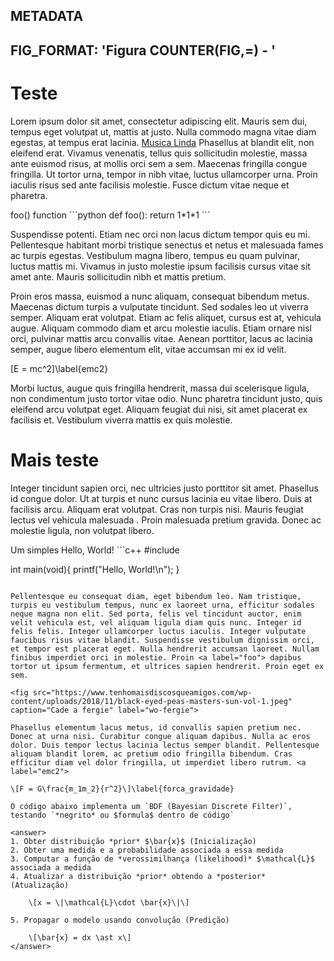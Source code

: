 METADATA
---
FIG_FORMAT: 'Figura COUNTER(FIG,=) - '
---


# Teste

Lorem ipsum dolor sit amet, consectetur adipiscing elit. Mauris sem dui, tempus eget volutpat ut, mattis at justo. Nulla commodo magna vitae diam egestas, at tempus erat lacinia. [Musica Linda](https://youtu.be/v8oqbWrP1QY?si=94yircqlbhimOUWY) Phasellus at blandit elit, non eleifend erat. Vivamus venenatis, tellus quis sollicitudin molestie, massa ante euismod risus,  <a label="helloworld"> at mollis orci sem a sem. Maecenas fringilla congue fringilla. Ut tortor urna, tempor in nibh vitae, luctus ullamcorper urna. <a label="w-fergie"> Proin iaculis risus sed ante facilisis molestie. Fusce dictum vitae neque et pharetra.

<caption label="foo">
foo() function
</caption>
```python
def foo():
    return 1*1*1
```

Suspendisse potenti. Etiam nec orci non lacus dictum tempor quis eu mi. Pellentesque habitant morbi tristique senectus et netus et malesuada fames ac turpis egestas. Vestibulum magna libero, tempus eu quam pulvinar, luctus mattis mi. Vivamus in justo molestie ipsum facilisis cursus vitae sit amet ante. Mauris sollicitudin nibh et mattis pretium.

<fig src="https://cdn.britannica.com/82/149182-050-574AF9C2/Black-Eyed-Peas-Fergie-Taboo-ap.jpg" caption="Os caras" label="w-fergie">

Proin eros massa, euismod a nunc aliquam, <a label="forca_gravidade"> consequat bibendum metus. Maecenas dictum turpis a vulputate tincidunt. Sed sodales leo ut viverra semper. Aliquam erat volutpat. Etiam ac felis aliquet, cursus est at, vehicula augue. Aliquam commodo diam et arcu molestie iaculis. Etiam ornare nisl orci, pulvinar mattis arcu convallis vitae. Aenean porttitor, lacus ac lacinia semper, augue libero elementum elit, vitae accumsan mi ex id velit. 

\[E = mc^2\]\label{emc2}

Morbi luctus, augue quis fringilla hendrerit, massa dui scelerisque ligula, non condimentum justo tortor vitae odio. Nunc pharetra tincidunt justo, quis eleifend arcu volutpat eget. Aliquam feugiat dui nisi, sit amet placerat ex facilisis et. Vestibulum viverra mattis ex quis molestie.

# Mais teste

Integer tincidunt sapien orci, nec ultricies justo porttitor sit amet. Phasellus id congue dolor. Ut at turpis et nunc cursus lacinia eu vitae libero. Duis at facilisis arcu. Aliquam erat volutpat. Cras non turpis nisi. Mauris feugiat lectus vel vehicula malesuada <a label="wo-fergie">. Proin malesuada pretium gravida. Donec ac molestie ligula, non volutpat libero.

<caption label="helloworld">
Um simples Hello, World!
</caption>
```c++
#include <stdio.h>

int main(void){
    printf("Hello, World!\n");
}
```

Pellentesque eu consequat diam, eget bibendum leo. Nam tristique, turpis eu vestibulum tempus, nunc ex laoreet urna, efficitur sodales neque magna non elit. Sed porta, felis vel tincidunt auctor, enim velit vehicula est, vel aliquam ligula diam quis nunc. Integer id felis felis. Integer ullamcorper luctus iaculis. Integer vulputate faucibus risus vitae blandit. Suspendisse vestibulum dignissim orci, et tempor est placerat eget. Nulla hendrerit accumsan laoreet. Nullam finibus imperdiet orci in molestie. Proin <a label="foo"> dapibus tortor ut ipsum fermentum, et ultrices sapien hendrerit. Proin eget ex sem.

<fig src="https://www.tenhomaisdiscosqueamigos.com/wp-content/uploads/2018/11/black-eyed-peas-masters-sun-vol-1.jpeg" caption="Cade a fergie" label="wo-fergie">

Phasellus elementum lacus metus, id convallis sapien pretium nec. Donec at urna nisi. Curabitur congue aliquam dapibus. Nulla ac eros dolor. Duis tempor lectus lacinia lectus semper blandit. Pellentesque aliquam blandit lorem, ac pretium odio fringilla bibendum. Cras efficitur diam vel dolor fringilla, ut imperdiet libero rutrum. <a label="emc2">

\[F = G\frac{m_1m_2}{r^2}\]\label{forca_gravidade}

O código abaixo implementa um `BDF (Bayesian Discrete Filter)`, testando `*negrito* ou $formula$ dentro de código`

<answer>
1. Obter distribuição *prior* $\bar{x}$ (Inicialização)
2. Obter uma medida e a probabilidade associada a essa medida
3. Computar a função de *verossimilhança (likelihood)* $\mathcal{L}$ associada a medida
4. Atualizar a distribuição *prior* obtendo a *posterior* (Atualização)

    \[x = \|\mathcal{L}\cdot \bar{x}\|\]

5. Propagar o modelo usando convolução (Predição)

    \[\bar{x} = dx \ast x\]
</answer>